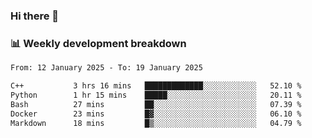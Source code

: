 ### Hi there 👋

### 📊 Weekly development breakdown
<!--START_SECTION:waka-->

```txt
From: 12 January 2025 - To: 19 January 2025

C++           3 hrs 16 mins   █████████████░░░░░░░░░░░░   52.10 %
Python        1 hr 15 mins    █████░░░░░░░░░░░░░░░░░░░░   20.11 %
Bash          27 mins         ██░░░░░░░░░░░░░░░░░░░░░░░   07.39 %
Docker        23 mins         █▓░░░░░░░░░░░░░░░░░░░░░░░   06.10 %
Markdown      18 mins         █▒░░░░░░░░░░░░░░░░░░░░░░░   04.79 %
```

<!--END_SECTION:waka-->
